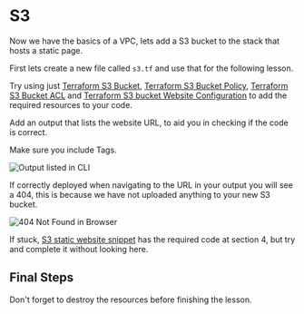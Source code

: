 # S3

Now we have the basics of a VPC, lets add a S3 bucket to the stack that hosts a static page.

First lets create a new file called `s3.tf` and use that for the following lesson.

Try using just [Terraform S3 Bucket](https://registry.terraform.io/providers/hashicorp/aws/latest/docs/resources/s3_bucket), [Terraform S3 Bucket Policy](https://registry.terraform.io/providers/hashicorp/aws/latest/docs/resources/s3_bucket_policy), [Terraform S3 Bucket ACL](https://registry.terraform.io/providers/hashicorp/aws/latest/docs/resources/s3_bucket_acl) and [Terraform S3 bucket Website Configuration](https://registry.terraform.io/providers/hashicorp/aws/latest/docs/resources/s3_bucket_website_configuration) to add the required resources to your code.

Add an output that lists the website URL, to aid you in checking if the code is correct.

Make sure you include Tags.

![Output listed in CLI](/AWS-Terraform/Images/Lesson4-Outputs.png)

If correctly deployed when navigating to the URL in your output you will see a 404, this is because we have not uploaded anything to your new S3 bucket.

![404 Not Found in Browser](/AWS-CloudFormation/Images/Lesson4-S3Bucket-Website.png)

If stuck, [S3 static website snippet](https://dev.to/aws-builders/how-to-create-a-simple-static-amazon-s3-website-using-terraform-43hc) has the required code at section 4, but try and complete it without looking here.


## Final Steps

Don't forget to destroy the resources before finishing the lesson.